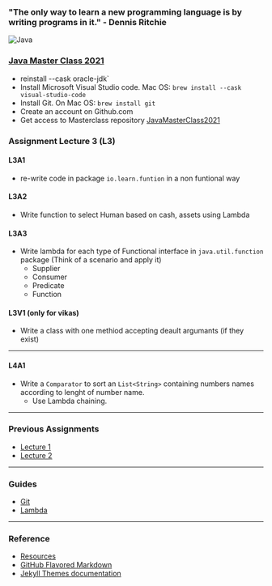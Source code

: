 ### "The only way to learn a new programming language is by writing programs in it." - Dennis Ritchie

 ![Java](http://starbridgepartners.com/wp-content/uploads/2019/10/Java-banner-002-e1572444968364-900x350.jpg)
 
### [Java Master Class 2021](https://javamasterclass.github.io/)
* reinstall --cask oracle-jdk`
* Install Microsoft Visual Studio code. Mac OS: `brew install --cask visual-studio-code`
* Install Git. On Mac OS: `brew install git`
* Create an account on Github.com
* Get access to Masterclass repository [JavaMasterClass2021](https://github.com/JavaMasterClass/JavaMasterClass.github.io)

### Assignment Lecture 3 (L3)
#### L3A1
* re-write code in package `io.learn.funtion` in a non funtional way
#### L3A2
* Write function to select Human based on cash, assets using Lambda
#### L3A3
* Write lambda for each type of Functional interface in `java.util.function` package (Think of a scenario and apply it)
  * Supplier
  * Consumer
  * Predicate
  * Function
#### L3V1 (only for vikas)
* Write a class with one methiod accepting deault argumants (if they exist)

***

#### L4A1
* Write a `Comparator` to sort an `List<String>` containing numbers names according to lenght of number name.
  * Use Lambda chaining.

***

### Previous Assignments
* [Lecture 1](https://javamasterclass.github.io/Lecture1.html)
* [Lecture 2](https://javamasterclass.github.io/Lecture2.html)

***

### Guides
* [Git](https://github.com/JavaMasterClass/JavaMasterClass.github.io/wiki/Git)
* [Lambda](https://github.com/JavaMasterClass/JavaMasterClass.github.io/wiki/Lambda)

***

### Reference
- [Resources](https://javamasterclass.github.io/resources.html)
- [GitHub Flavored Markdown](https://guides.github.com/features/mastering-markdown/)
- [Jekyll Themes documentation](https://docs.github.com/categories/github-pages-basics/)
